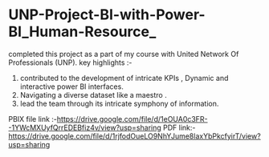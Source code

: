 # UNP-Project-BI-with-Power-BI_Human-Resource_

completed this project as a part of my course with United Network Of Professionals (UNP).
key highlights :-

1. contributed to the development of intricate KPIs , Dynamic and interactive power BI interfaces.
2. Navigating a diverse dataset like a maestro .
3. lead the team through its intricate symphony of information.

PBIX file link :-https://drive.google.com/file/d/1eOUA0c3FR--1YWcMXUyfQrrEDEBfiz4v/view?usp=sharing
PDF link:-https://drive.google.com/file/d/1rjfodOueLO9NhYJume8laxYbPkcfyirT/view?usp=sharing
